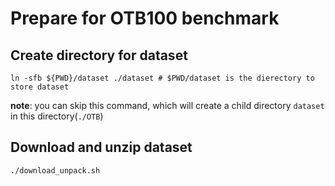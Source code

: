 # Prepare for OTB100 benchmark

## Create directory for dataset

````shell
ln -sfb ${PWD}/dataset ./dataset # $PWD/dataset is the dierectory to store dataset
````
**note**: you can skip this command, which will create a child directory `dataset` in this directory(`./OTB`)

## Download and unzip dataset

````shell
./download_unpack.sh
````


